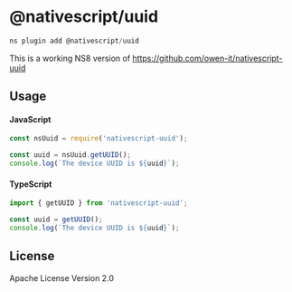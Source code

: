 # @nativescript/uuid

```javascript
ns plugin add @nativescript/uuid
```

This is a working NS8 version of https://github.com/owen-it/nativescript-uuid

## Usage

#### JavaScript

```js
const nsUuid = require('nativescript-uuid');

const uuid = nsUuid.getUUID();
console.log(`The device UUID is ${uuid}`);
```

#### TypeScript

```typescript
import { getUUID } from 'nativescript-uuid';

const uuid = getUUID();
console.log(`The device UUID is ${uuid}`);
```

## License

Apache License Version 2.0
